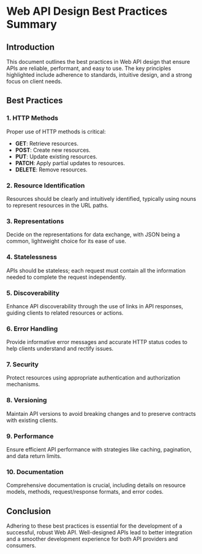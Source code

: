 # Web API Design Best Practices Summary

## Introduction
This document outlines the best practices in Web API design that ensure APIs are reliable, performant, and easy to use. The key principles highlighted include adherence to standards, intuitive design, and a strong focus on client needs.

## Best Practices

### 1. HTTP Methods
Proper use of HTTP methods is critical:

- **GET**: Retrieve resources.
- **POST**: Create new resources.
- **PUT**: Update existing resources.
- **PATCH**: Apply partial updates to resources.
- **DELETE**: Remove resources.

### 2. Resource Identification
Resources should be clearly and intuitively identified, typically using nouns to represent resources in the URL paths.

### 3. Representations
Decide on the representations for data exchange, with JSON being a common, lightweight choice for its ease of use.

### 4. Statelessness
APIs should be stateless; each request must contain all the information needed to complete the request independently.

### 5. Discoverability
Enhance API discoverability through the use of links in API responses, guiding clients to related resources or actions.

### 6. Error Handling
Provide informative error messages and accurate HTTP status codes to help clients understand and rectify issues.

### 7. Security
Protect resources using appropriate authentication and authorization mechanisms.

### 8. Versioning
Maintain API versions to avoid breaking changes and to preserve contracts with existing clients.

### 9. Performance
Ensure efficient API performance with strategies like caching, pagination, and data return limits.

### 10. Documentation
Comprehensive documentation is crucial, including details on resource models, methods, request/response formats, and error codes.

## Conclusion
Adhering to these best practices is essential for the development of a successful, robust Web API. Well-designed APIs lead to better integration and a smoother development experience for both API providers and consumers.
